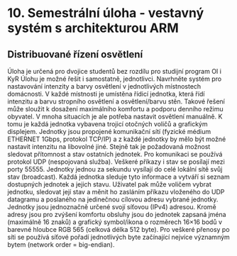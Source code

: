 # 10. Semestrální úloha - vestavný systém s architekturou ARM

## Distribuované řízení osvětlení

Úloha je určená pro dvojice studentů bez rozdílu pro studijní program OI i KyR Úlohu je možné řešit i samostatně, jednotlivci. 
Navrhněte systém pro nastavování intenzity a barvy osvětlení v jednotlivých místnostech domácnosti. 
V každé místnosti je umístěna řídicí jednotka, která řídí intenzitu a barvu stropního osvětlení a osvětlení/barvu stěn. 
Takové řešení může sloužit k dosažení maximálního komfortu a podporu denního režimu obyvatel. 
V mnoha situacích je ale potřeba nastavit osvětlení manuálně. K tomu je každá jednotka vybavena trojicí otočných voličů a grafickým displejem. 
Jednotky jsou propojené komunikační sítí (fyzické médium ETHERNET 1Gbps, protokol TCP/IP) a z každé jednotky by mělo být možné nastavit intenzitu na libovolné jiné. 
Stejně tak je požadovaná možnost sledovat přítomnost a stav ostatních jednotek.
Pro komunikaci se používá protokol UDP (nespojovaná služba). 
Veškeré příkazy i stav se posílají mezi porty 55555. 
Jednotky jednou za sekundu vysílají do celé lokální sítě svůj stav (broadcast). 
Každá jednotka sleduje tyto informace a vytváří si seznam dostupných jednotek a jejich stavu. 
Uživatel pak může voličem vybrat jednotku, sledovat její stav a měnit ho zasláním příkazu vloženého do UDP datagramu a poslaného na jedinečnou cílovou adresu vybrané jednotky. 
Jednotky jsou jednoznačně určené svojí síťovou (IPv4) adresou. 
Kromě adresy jsou pro zvýšení komfortu obsluhy jsou do jednotek zapsaná jména (maximálně 16 znaků) a grafický symbol/ikona o rozměrech 16×16 bodů v barevné hloubce RGB 565 (celková délka 512 byte). Pro veškeré přenosy po síti se používá síťové pořadí jednotlivých byte začínající nejvíce významným bytem (network order = big-endian).
